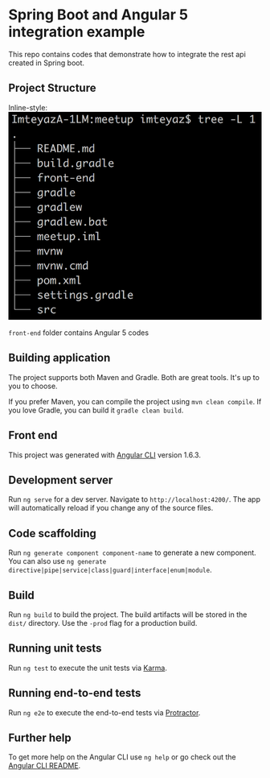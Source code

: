# Spring Boot and Angular 5 integration example

This repo contains codes that demonstrate how to integrate the rest api created in Spring boot.

## Project Structure

Inline-style:
![alt text](project_structure.png)


```front-end``` folder contains Angular 5 codes

## Building application

The project supports both Maven and Gradle. Both are great tools. It's up to you to choose.

If you prefer Maven, you can compile the project using ```mvn clean compile```.
If you love Gradle, you can build it ```gradle clean build```.


## Front end

This project was generated with [Angular CLI](https://github.com/angular/angular-cli) version 1.6.3.

## Development server

Run `ng serve` for a dev server. Navigate to `http://localhost:4200/`. The app will automatically reload if you change any of the source files.

## Code scaffolding

Run `ng generate component component-name` to generate a new component. You can also use `ng generate directive|pipe|service|class|guard|interface|enum|module`.

## Build

Run `ng build` to build the project. The build artifacts will be stored in the `dist/` directory. Use the `-prod` flag for a production build.

## Running unit tests

Run `ng test` to execute the unit tests via [Karma](https://karma-runner.github.io).

## Running end-to-end tests

Run `ng e2e` to execute the end-to-end tests via [Protractor](http://www.protractortest.org/).

## Further help

To get more help on the Angular CLI use `ng help` or go check out the [Angular CLI README](https://github.com/angular/angular-cli/blob/master/README.md).

